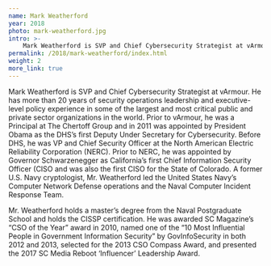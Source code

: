 ```yaml
---
name: Mark Weatherford
year: 2018
photo: mark-weatherford.jpg
intro: >-
    Mark Weatherford is SVP and Chief Cybersecurity Strategist at vArmour. He has more than 20 years of security operations leadership and executive-level policy experience in some of the largest and most critical public and private sector organizations in the world. Prior to vArmour, he was a Principal at The Chertoff Group and in 2011 was appointed by President Obama as the DHS’s first Deputy Under Secretary for Cybersecurity.
permalink: /2018/mark-weatherford/index.html
weight: 2
more_link: true
---
```

Mark Weatherford is SVP and Chief Cybersecurity Strategist at vArmour. He has more than 20 years of security operations leadership and executive-level policy experience in some of the largest and most critical public and private sector organizations in the world. Prior to vArmour, he was a Principal at The Chertoff Group and in 2011 was appointed by President Obama as the DHS’s first Deputy Under Secretary for Cybersecurity. Before DHS, he was VP and Chief Security Officer at the North American Electric Reliability Corporation (NERC). Prior to NERC, he was appointed by Governor Schwarzenegger as California’s first Chief Information Security Officer (CISO and was also the first CISO for the State of Colorado. A former U.S. Navy cryptologist, Mr. Weatherford led the United States Navy’s Computer Network Defense operations and the Naval Computer Incident Response Team.

Mr. Weatherford holds a master’s degree from the Naval Postgraduate School and holds the CISSP certification. He was awarded SC Magazine’s “CSO of the Year” award in 2010, named one of the “10 Most Influential People in Government Information Security” by GovInfoSecurity in both 2012 and 2013, selected for the 2013 CSO Compass Award, and presented the 2017 SC Media Reboot ‘Influencer’ Leadership Award.